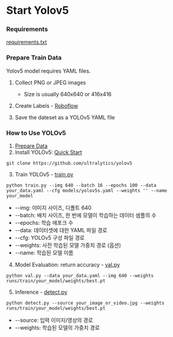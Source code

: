 # Start Yolov5

### Requirements

[requirements.txt](https://github.com/ultralytics/yolov5/blob/712de55a20cd584a12a4aebe96226c92f816dcf3/requirements.txt)


### Prepare Train Data

Yolov5 model requires YAML files.

1. Collect PNG or JPEG images
   
   * Size is usually 640x640 or 416x416 

2. Create Labels - [Roboflow](https://roboflow.com/)

3. Save the dateset as a YOLOv5 YAML file


### How to Use YOLOv5
1. [Prepare Data](#Train-Data)
2. Install YOLOv5: [Quick Start](https://github.com/ultralytics/yolov5?tab=readme-ov-file)
```
git clone https://github.com/ultralytics/yolov5
```

3. Train YOLOv5 - [train.py](https://github.com/ultralytics/yolov5/blob/712de55a20cd584a12a4aebe96226c92f816dcf3/train.py)
```
python train.py --img 640 --batch 16 --epochs 100 --data your_data.yaml --cfg models/yolov5s.yaml --weights '' --name your_model
``` 
* --img: 이미지 사이즈, 디폴트 640
* --batch: 배치 사이즈, 한 번에 모델이 학습하는 데이터 샘플의 수
* --epochs: 학습 에포크 수
* --data: 데이터셋에 대한 YAML 파일 경로
* --cfg: YOLOv5 구성 파일 경로
* --weights: 사전 학습된 모델 가중치 경로 (옵션)
* --name: 학습된 모델 이름

4. Model Evaluation: return accuracy - [val.py](https://github.com/ultralytics/yolov5/blob/712de55a20cd584a12a4aebe96226c92f816dcf3/val.py)
```
python val.py --data your_data.yaml --img 640 --weights runs/train/your_model/weights/best.pt
```
5. Inference - [detect.py](https://github.com/ultralytics/yolov5/blob/712de55a20cd584a12a4aebe96226c92f816dcf3/val.py)
```
python detect.py --source your_image_or_video.jpg --weights runs/train/your_model/weights/best.pt
```
* --source: 입력 이미지/영상의 경로
* --weights: 학습된 모델의 가중치 경로

